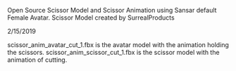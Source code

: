 Open Source Scissor Model and Scissor Animation using Sansar default Female Avatar.
Scissor Model created by SurrealProducts

2/15/2019


scissor_anim_avatar_cut_1.fbx is the avatar model with the animation holding the scissors.
scissor_anim_scissor_cut_1.fbx is the scissor model with the animation of cutting.
